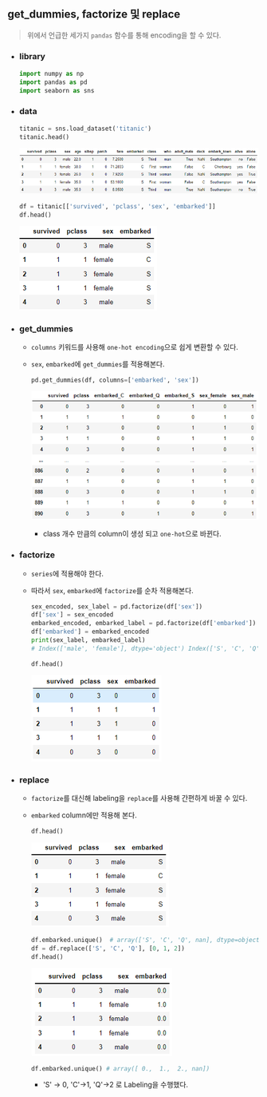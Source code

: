## get_dummies, factorize 및 replace

> 위에서 언급한 세가지 `pandas` 함수를 통해 encoding을 할 수 있다.



* ### library

  ```python
  import numpy as np
  import pandas as pd
  import seaborn as sns
  ```

* ### data

  ```python
  titanic = sns.load_dataset('titanic')
  titanic.head()
  ```

  ![image-20210729025716761](markdown-images/image-20210729025716761.png)

  ```python
  df = titanic[['survived', 'pclass', 'sex', 'embarked']]
  df.head()
  ```

  ![image-20210729030457630](markdown-images/image-20210729030457630.png)

* ### get_dummies

  * `columns` 키워드를 사용해 `one-hot encoding`으로 쉽게 변환할 수 있다.

  * `sex`, `embarked`에 `get_dummies`를 적용해본다.

    ```python
    pd.get_dummies(df, columns=['embarked', 'sex'])
    ```

    ![image-20210729030539880](markdown-images/image-20210729030539880.png)

    * class 개수 만큼의 column이 생성 되고 `one-hot`으로 바뀐다.

* ### factorize

  * `series`에 적용해야 한다.

  * 따라서 `sex`, `embarked`에 `factorize`를 순차 적용해본다.

    ```python
    sex_encoded, sex_label = pd.factorize(df['sex'])
    df['sex'] = sex_encoded
    embarked_encoded, embarked_label = pd.factorize(df['embarked'])
    df['embarked'] = embarked_encoded
    print(sex_label, embarked_label)
    # Index(['male', 'female'], dtype='object') Index(['S', 'C', 'Q'], dtype='object')
    ```

    ```python
    df.head()
    ```

    ![image-20210729031557101](markdown-images/image-20210729031557101.png)

* ### replace

  * `factorize`를 대신해 labeling을 `replace`를 사용해 간편하게 바꿀 수 있다.

  * `embarked` column에만 적용해 본다.

    ```python
    df.head()
    ```

    ![image-20210729030457630](markdown-images/image-20210729030457630.png)

    ```python
    df.embarked.unique()  # array(['S', 'C', 'Q', nan], dtype=object)
    df = df.replace(['S', 'C', 'Q'], [0, 1, 2])
    df.head()
    ```

    ![image-20210729032349381](markdown-images/image-20210729032349381.png)

    ```python
    df.embarked.unique() # array([ 0.,  1.,  2., nan])
    ```

    * 'S' → 0, 'C'→1, 'Q'→2 로 Labeling을 수행했다.

